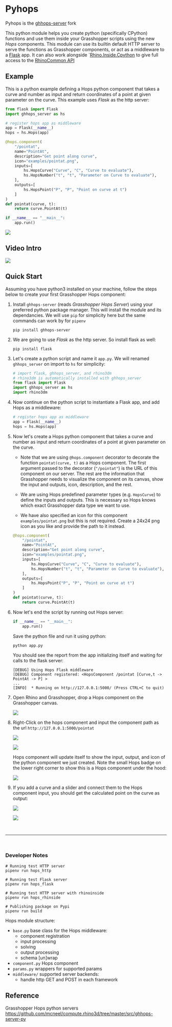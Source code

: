# Pyhops

Pyhops is the [ghhops-server](https://github.com/mcneel/compute.rhino3d/tree/master/src/ghhops-server-py) fork 

This python module helps you create python (specifically CPython) functions and use them inside your Grasshopper scripts using the new *Hops* components. This module can use its builtin default HTTP server to serve the functions as Grasshopper components, or act as a middleware to a [Flask](https://flask.palletsprojects.com/en/1.1.x/) app. It can also work alongside `[Rhino.Inside.Cpython](https://discourse.mcneel.com/t/rhino-inside-python/78987) to give full access to the [RhinoCommon API](https://developer.rhino3d.com/api/)


## Example

This is a python example defining a Hops python component that takes a curve and number as input and return coordinates of a point at given parameter on the curve. This example uses *Flask* as the http server:

```python
from flask import Flask
import ghhops_server as hs

# register hops app as middleware
app = Flask(__name__)
hops = hs.Hops(app)

@hops.component(
    "/pointat",
    name="PointAt",
    description="Get point along curve",
    icon="examples/pointat.png",
    inputs=[
        hs.HopsCurve("Curve", "C", "Curve to evaluate"),
        hs.HopsNumber("t", "t", "Parameter on Curve to evaluate"),
    ],
    outputs=[
        hs.HopsPoint("P", "P", "Point on curve at t")
    ]
)
def pointat(curve, t):
    return curve.PointAt(t)

if __name__ == "__main__":
    app.run()
```

![](docs/ghhops-working.gif)


## Video Intro

[![](docs/intro-video.png)](https://vimeo.com/524032610)

## Quick Start

Assuming you have python3 installed on your machine, follow the steps below to create your first Grasshopper Hops component:

1) Install `ghhops-server` (reads *Grasshopper Hops Server*) using your preferred python package manager. This will install the module and its dependancies. We will use `pip` for simplicity here but the same commands can work by for `pipenv`

    ```shell
    pip install ghhops-server
    ```

2) We are going to use *Flask* as the http server. So install flask as well:

    ```shell
    pip install flask
    ```

3) Let's create a python script and name it `app.py`. We will renamed `ghhops_server` on import to `hs` for simplicity:

    ```python
    # import flask, ghhops_server, and rhino3dm
    # rhino3dm is automatically installed with ghhops_server
    from flask import Flask
    import ghhops_server as hs
    import rhino3dm
    ```

4) Now continue on the python script to instantiate a Flask app, and add Hops as a middleware:

    ```python
    # register hops app as middleware
    app = Flask(__name__)
    hops = hs.Hops(app)
    ```

5) Now let's create a Hops python component that takes a curve and number as input and return coordinates of a point at given parameter on the curve.
   - Note that we are using `@hops.component` decorator to decorate the function `pointat(curve, t)` as a Hops component. The first argument passed to the decorator (`"/pointat"`) is the URL of this component on our server. The rest are the information that Grasshopper needs to visualize the component on its canvas, show the input and outputs, icon, description, and the rest.

    - We are using Hops predefined parameter types (e.g. `HopsCurve`) to define the inputs and outputs. This is necessary so Hops knows which exact Grasshopper data type we want to use.
    - We have also specified an icon for this component `examples/pointat.png` but this is not required. Create a 24x24 png icon as you like and provide the path to it instead.

    ```python
    @hops.component(
        "/pointat",
        name="PointAt",
        description="Get point along curve",
        icon="examples/pointat.png",
        inputs=[
            hs.HopsCurve("Curve", "C", "Curve to evaluate"),
            hs.HopsNumber("t", "t", "Parameter on Curve to evaluate"),
        ],
        outputs=[
            hs.HopsPoint("P", "P", "Point on curve at t")
        ]
    )
    def pointat(curve, t):
        return curve.PointAt(t)
    ```

6) Now let's end the script by running out Hops server:

    ```python
    if __name__ == "__main__":
        app.run()
    ```

    Save the python file and run it using python:

    ```shell
    python app.py
    ```

    You should see the report from the app initializing itself and waiting for calls to the flask server:

    ```shell
    [DEBUG] Using Hops Flask middleware
    [DEBUG] Component registered: <HopsComponent /pointat [Curve,t -> PointAt -> P] >
    ...
    [INFO]  * Running on http://127.0.0.1:5000/ (Press CTRL+C to quit)
    ```

7) Open Rhino and Grasshopper, drop a Hops component on the Grasshopper canvas.

    ![](docs/ghhops-component.png)

8) Right-Click on the hops component and input the component path as the url `http://127.0.0.1:5000/pointat`

    ![](docs/ghhops-addpath.png)

    ![](docs/ghhops-comppath.png)

    Hops component will update itself to show the input, output, and icon of the python component we just created. Note the small Hops badge on the lower right corner to show this is a Hops component under the hood:
    
    ![](docs/ghhops-oncanvas.png)

9)  If you add a curve and a slider and connect them to the Hops component input, you should get the calculated point on the curve as output:

    ![](docs/ghhops-connected.png)

    ![](docs/ghhops-working.gif)
  
&nbsp;
&nbsp;
&nbsp;

--- 

&nbsp;
&nbsp;
&nbsp;

### Developer Notes

```shell
# Running test HTTP server
pipenv run hops_http

# Running test Flask server
pipenv run hops_flask

# Running test HTTP server with rhinoinside
pipenv run hops_rhinside

# Publishing package on Pypi
pipenv run build
```

Hops module structure:
- `base.py` base class for the Hops middleware:
  - component registration
  - input processing
  - solving
  - output processing
  - schema [un]wrap
- `component.py` Hops component
- `params.py` wrappers for supported params
- `middleware/` supported server backends:
  - handle http GET and POST in each framework

## Reference
Grasshopper Hops python servers https://github.com/mcneel/compute.rhino3d/tree/master/src/ghhops-server-py

